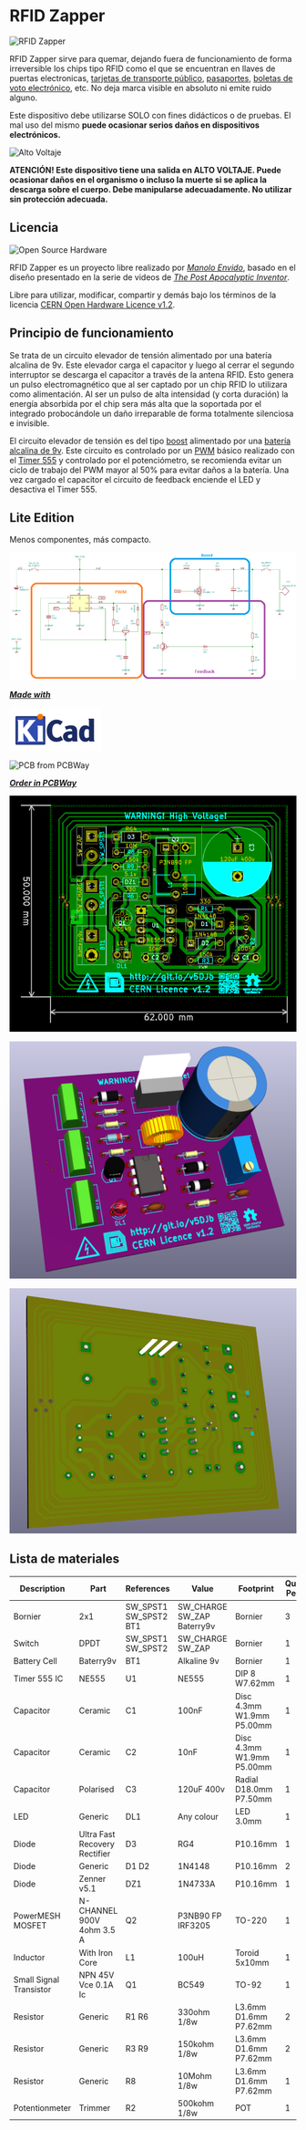 # RFID Zapper

![RFID Zapper](doc/rfidzapperlogo.png)


RFID Zapper sirve para quemar, dejando fuera de funcionamiento de forma irreversible los chips tipo RFID como el que se encuentran en llaves de puertas electronicas, [tarjetas de transporte público](https://www.sube.gob.ar/), [pasaportes](https://www.digitalcourage.de/), [boletas de voto electrónico](https://youtu.be/bJT6KLP6tWA), etc. No deja marca visible en absoluto ni emite ruido alguno. 

Este dispositivo debe utilizarse SOLO con fines didácticos o de pruebas. El mal uso del mismo **puede ocasionar serios daños en dispositivos electrónicos.**

![Alto Voltaje](doc/high-voltage-sm.png)

**ATENCIÓN! Este dispositivo tiene una salida en ALTO VOLTAJE. Puede ocasionar daños en el organismo o incluso la muerte si se aplica la descarga sobre el cuerpo. Debe manipularse adecuadamente. No utilizar sin protección adecuada.**

## Licencia

![Open Source Hardware](doc/open-source-hardware.png) 

RFID Zapper es un proyecto libre realizado por [*Manolo Envido*](https://twitter.com/Envido32), basado en el diseño presentado en la serie de videos de [*The Post Apocalyptic Inventor*](https://www.youtube.com/watch?v=E_Nsf0uU8IY&list=PLxaGnte1Dq0my2dtPL5y8sPR7xYXRrOCb).

Libre para utilizar, modificar, compartir y demás bajo los términos de la licencia [CERN Open Hardware Licence v1.2](LICENSE).

## Principio de funcionamiento

Se trata de un circuito elevador de tensión alimentado por una batería alcalina de 9v. Este elevador carga el capacitor y luego al cerrar el segundo interruptor se descarga el capacitor a través de la antena RFID. Esto genera un pulso electromagnético que al ser captado por un chip RFID lo utilizara como alimentación. Al ser un pulso de alta intensidad (y corta duración) la energía absorbida por el chip sera más alta que la soportada por el integrado probocándole un daño irreparable de forma totalmente silenciosa e invisible.

El circuito elevador de tensión es del tipo [boost](https://en.wikipedia.org/wiki/Boost_converter) alimentado por una [batería alcalina de 9v](https://en.wikipedia.org/wiki/Nine-volt_battery). Este circuito es controlado por un [PWM](https://en.wikipedia.org/wiki/Pulse-width_modulation) básico realizado con el [Timer 555](https://en.wikipedia.org/wiki/555_timer_IC) y controlado por el potenciómetro, se recomienda evitar un ciclo de trabajo del PWM mayor al 50% para evitar daños a la batería. Una vez cargado el capacitor el circuito de feedback enciende el LED y desactiva el Timer 555.

## Lite Edition

Menos componentes, más compacto. 

![Esquema eléctrico](doc/lite/schemlite.png)

[***Made with***](http://kicad-pcb.org/)

![Made With KiCAD](doc/kicad_logo_small.png) 

![PCB from PCBWay](https://www.pcbway.com/project/img/images/frompcbway.png)

[***Order in PCBWay***](https://www.pcbway.com/project/shareproject/RFID_Zapper.html)

![PCB](doc/lite/layout.png)

![PCB visualización](doc/lite/3dimg01b.png)

![PCB visualización](doc/lite/3dimg02b.png)

## Lista de materiales

Description | Part | References | Value | Footprint | Quantity Per PCB
---- | ---- | ---- | ---- | ---- | ---- 
Bornier | 2x1 | SW_SPST1 SW_SPST2 BT1 | SW_CHARGE SW_ZAP Baterry9v | Bornier | 3
Switch | DPDT | SW_SPST1 SW_SPST2 | SW_CHARGE SW_ZAP | Bornier | 1
Battery Cell | Baterry9v | BT1 | Alkaline 9v | Bornier | 1
Timer 555 IC | NE555 | U1 | NE555 | DIP 8 W7.62mm | 1
Capacitor | Ceramic | C1 | 100nF | Disc 4.3mm W1.9mm P5.00mm | 1
Capacitor | Ceramic | C2 | 10nF | Disc 4.3mm W1.9mm P5.00mm | 1
Capacitor | Polarised | C3 | 120uF 400v | Radial D18.0mm P7.50mm | 1
LED | Generic | DL1 | Any colour | LED 3.0mm | 1
Diode | Ultra Fast Recovery Rectifier | D3 | RG4 | P10.16mm | 1
Diode | Generic | D1 D2 | 1N4148 | P10.16mm | 2
Diode | Zenner v5.1 | DZ1 | 1N4733A | P10.16mm | 1
PowerMESH MOSFET | N-CHANNEL 900V 4ohm 3.5 A | Q2 | P3NB90 FP IRF3205| TO-220 | 1
Inductor | With Iron Core | L1 | 100uH | Toroid 5x10mm | 1
Small Signal Transistor | NPN 45V Vce 0.1A Ic | Q1 | BC549 | TO-92 | 1
Resistor | Generic | R1 R6 | 330ohm 1/8w | L3.6mm D1.6mm P7.62mm | 2
Resistor | Generic | R3 R9 | 150kohm 1/8w | L3.6mm D1.6mm P7.62mm | 2
Resistor | Generic | R8 | 10Mohm 1/8w | L3.6mm D1.6mm P7.62mm | 1
Potentionmeter | Trimmer | R2 | 500kohm 1/8w | POT | 1


